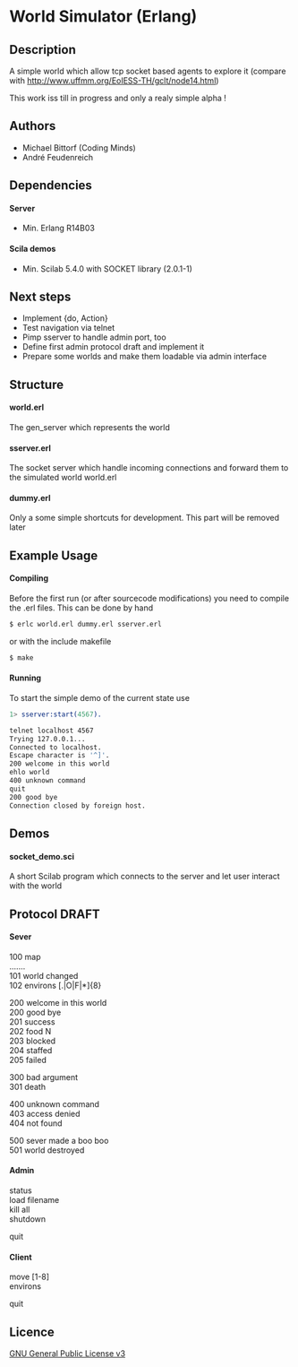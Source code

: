 World Simulator (Erlang)
========================

## Description

A simple world which allow tcp socket based agents to explore it (compare with
http://www.uffmm.org/EoIESS-TH/gclt/node14.html)

This work iss till in progress and only a realy simple alpha !

## Authors

 * Michael Bittorf (Coding Minds)
 * André Feudenreich

## Dependencies

#### Server

 * Min. Erlang R14B03

#### Scila demos

 * Min. Scilab 5.4.0 with SOCKET library (2.0.1-1)

## Next steps

 * Implement {do, Action}
 * Test navigation via telnet
 * Pimp sserver to handle admin port, too
 * Define first admin protocol draft and implement it
 * Prepare some worlds and make them loadable via admin interface

## Structure

#### world.erl
The gen_server which represents the world

#### sserver.erl
The socket server which handle incoming connections and forward them to the
simulated world world.erl

#### dummy.erl
Only a some simple shortcuts for development. This part will be removed later

## Example Usage

#### Compiling

Before the first run (or after sourcecode modifications) you need to compile
the .erl files. This can be done by hand
```sh
$ erlc world.erl dummy.erl sserver.erl
```
or with the include makefile
```sh
$ make
```

#### Running

To start the simple demo of the current state use
```erlang
1> sserver:start(4567).
```

```sh
telnet localhost 4567
Trying 127.0.0.1...
Connected to localhost.
Escape character is '^]'.
200 welcome in this world
ehlo world
400 unknown command
quit
200 good bye
Connection closed by foreign host.
```

## Demos

#### socket_demo.sci

A short Scilab program which connects to the server and let user interact with the world

## Protocol DRAFT

#### Sever

100 map  
.......  
101 world changed  
102 environs [.|O|F|*]{8}

200 welcome in this world  
200 good bye  
201 success  
202 food N  
203 blocked  
204 staffed  
205 failed

300 bad argument  
301 death

400 unknown command  
403 access denied  
404 not found

500 sever made a boo boo  
501 world destroyed

#### Admin

status  
load filename  
kill all  
shutdown

quit

#### Client

move [1-8]  
environs

quit

## Licence
[GNU General Public License v3](http://www.gnu.org/licenses/gpl.html)

